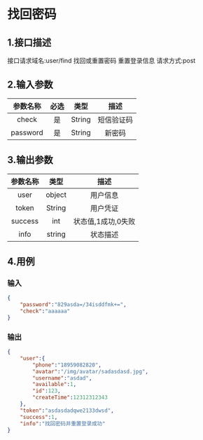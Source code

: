# 找回密码

## 1.接口描述

接口请求域名:user/find
找回或重置密码 重置登录信息
请求方式:post

## 2.输入参数

| 参数名称  | 必选  |  类型  |         描述         |
| :-------: | :---: | :----: | :------------------: |
| check | 是 | String | 短信验证码 |
| password | 是 | String | 新密码 |

## 3.输出参数

|  参数名称  |  类型  |         描述         |
| :-------: | :----: | :------------------: |
| user | object | 用户信息 |
| token | String | 用户凭证 |
| success | int | 状态值,1成功,0失败 |
| info | string | 状态描述 |

## 4.用例

### 输入

```json
{
    "password":"829asda=/34isddfmk+=",
    "check":"aaaaaa"
}
```

### 输出

```json
{
    "user":{
        "phone":"18959082820",
        "avatar":"/img/avatar/sadasdasd.jpg",
        "username":"asdad",
        "available":1,
        "id":123,
        "createTime":12312312343
    },
    "token":"asdasdadqwe2133dwsd",
    "success":1,
    "info":"找回密码并重置登录成功"
}
```
